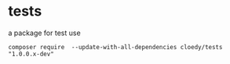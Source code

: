 # tests
a package for test use

```
composer require  --update-with-all-dependencies cloedy/tests "1.0.0.x-dev"
```
